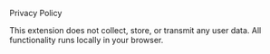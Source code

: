 Privacy Policy

This extension does not collect, store, or transmit any user data.
All functionality runs locally in your browser.
